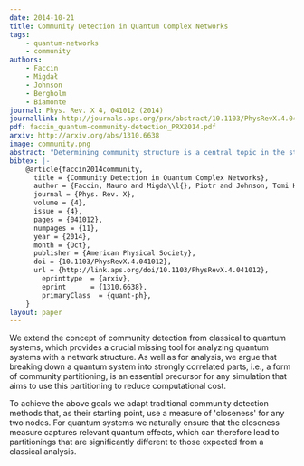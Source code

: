 ```yaml
---
date: 2014-10-21
title: Community Detection in Quantum Complex Networks
tags:
    - quantum-networks
    - community
authors:
    - Faccin
    - Migdał
    - Johnson
    - Bergholm
    - Biamonte
journal: Phys. Rev. X 4, 041012 (2014)
journallink: http://journals.aps.org/prx/abstract/10.1103/PhysRevX.4.041012
pdf: faccin_quantum-community-detection_PRX2014.pdf
arxiv: http://arxiv.org/abs/1310.6638
image: community.png
abstract: "Determining community structure is a central topic in the study of complex networks, be it technological, social, biological or chemical, static or in interacting systems. In this paper, we extend the concept of community detection from classical to quantum systems—a crucial missing component of a theory of complex networks based on quantum mechanics. We demonstrate that certain quantum mechanical effects cannot be captured using current classical complex network tools and provide new methods that overcome these problems. Our approaches are based on defining closeness measures between nodes, and then maximizing modularity with hierarchical clustering. Our closeness functions are based on quantum transport probability and state fidelity, two important quantities in quantum information theory. To illustrate the effectiveness of our approach in detecting community structure in quantum systems, we provide several examples, including a naturally occurring light-harvesting complex, LHCII. The prediction of our simplest algorithm, semiclassical in nature, mostly agrees with a proposed partitioning for the LHCII found in quantum chemistry literature, whereas our fully quantum treatment of the problem uncovers a new, consistent, and appropriately quantum community structure."
bibtex: |-
    @article{faccin2014community,
      title = {Community Detection in Quantum Complex Networks},
      author = {Faccin, Mauro and Migda\\l{}, Piotr and Johnson, Tomi H. and Bergholm, Ville and Biamonte, Jacob D.},
      journal = {Phys. Rev. X},
      volume = {4},
      issue = {4},
      pages = {041012},
      numpages = {11},
      year = {2014},
      month = {Oct},
      publisher = {American Physical Society},
      doi = {10.1103/PhysRevX.4.041012},
      url = {http://link.aps.org/doi/10.1103/PhysRevX.4.041012},
        eprinttype  = {arxiv},
        eprint      = {1310.6638},
        primaryClass  = {quant-ph},
    }
layout: paper
---
```



We extend the concept of community detection from classical to quantum systems, which provides a crucial missing tool for analyzing quantum systems with a network structure. As well as for analysis, we argue that breaking down a quantum system into strongly correlated parts, i.e., a form of community partitioning, is an essential precursor for any simulation that aims to use this partitioning to reduce computational cost.

To achieve the above goals we adapt traditional community detection methods that, as their starting point, use a measure of 'closeness' for any two nodes. For quantum systems we naturally ensure that the closeness measure captures relevant quantum effects, which can therefore lead to partitionings that are significantly different to those expected from a classical analysis.

